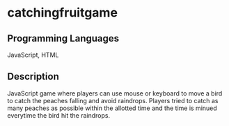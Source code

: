 # catchingfruitgame

## Programming Languages
JavaScript, HTML

## Description
JavaScript game where players can use mouse or keyboard to move a bird to catch the peaches falling and avoid raindrops. Players tried to catch as many peaches as possible within the allotted time and the time is minued everytime the bird hit the raindrops.
